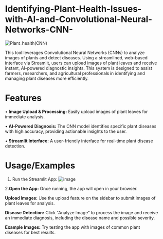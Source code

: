 # Identifying-Plant-Health-Issues-with-AI-and-Convolutional-Neural-Networks-CNN-
![Plant_health(CNN)](https://github.com/user-attachments/assets/5b5a63d8-d668-48c7-b457-a6b3c3ebc4af)

This tool leverages Convolutional Neural Networks (CNNs) to analyze images of plants and detect diseases. Using a streamlined, web-based interface via Streamlit, users can upload images of plant leaves and receive instant, AI-powered diagnostic insights. This system is designed to assist farmers, researchers, and agricultural professionals in identifying and managing plant diseases more efficiently.

# Features
• **Image Upload & Processing:** Easily upload images of plant leaves for immediate analysis.

• **AI-Powered Diagnosis:** The CNN model identifies specific plant diseases with high accuracy, providing actionable insights to the user.

• **Streamlit Interface:** A user-friendly interface for real-time plant disease detection.

# Usage/Examples
1. Run the Streamlit App:
![image](https://github.com/user-attachments/assets/b61e9bff-2ea4-4705-ad06-1ac35d6650c7)

2.**Open the App:** Once running, the app will open in your browser.

   **Upload Images:** Use the upload feature on the sidebar to submit images of plant leaves for analysis.

   **Disease Detection:** Click "Analyze Image" to process the image and receive an immediate diagnosis, including the disease name and possible severity.

   **Example Images:** Try testing the app with images of common plant diseases for best results.
